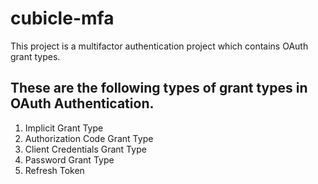 # cubicle-mfa
This project is a multifactor authentication project which contains OAuth grant types. 

## These are the following types of grant types in OAuth Authentication.
1. Implicit Grant Type
2. Authorization Code Grant Type
3. Client Credentials Grant Type
4. Password Grant Type
5. Refresh Token

